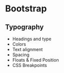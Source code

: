 # Bootstrap

## Typography
* Headings and type
* Colors
* Text alignment
* Spacing
* Floats & Fixed Position
* CSS Breakpoints


